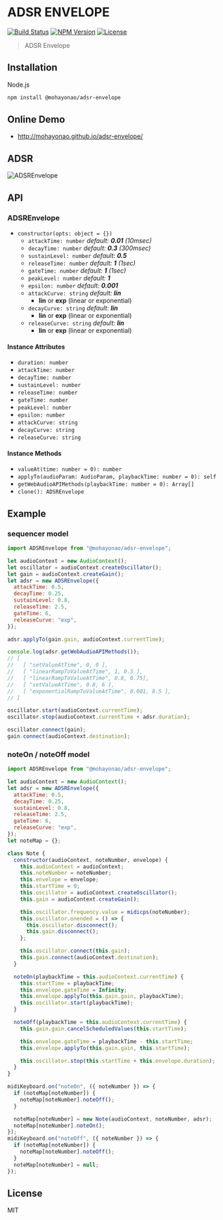 # ADSR ENVELOPE
[![Build Status](http://img.shields.io/travis/mohayonao/adsr-envelope.svg?style=flat-square)](https://travis-ci.org/mohayonao/adsr-envelope)
[![NPM Version](http://img.shields.io/npm/v/@mohayonao/adsr-envelope.svg?style=flat-square)](https://www.npmjs.org/package/@mohayonao/adsr-envelope)
[![License](http://img.shields.io/badge/license-MIT-brightgreen.svg?style=flat-square)](http://mohayonao.mit-license.org/)

> ADSR Envelope

## Installation

Node.js

```sh
npm install @mohayonao/adsr-envelope
```

## Online Demo
- http://mohayonao.github.io/adsr-envelope/

## ADSR

![ADSREnvelope](https://github.com/mohayonao/adsr-envelope/wiki/images/ADSREnvelope.png)

## API
### ADSREnvelope
- `constructor(opts: object = {})`
  - `attackTime: number` _default: **0.01** (10msec)_
  - `decayTime: number` _default: **0.3** (300msec)_
  - `sustainLevel: number` _default: **0.5**_
  - `releaseTime: number` _default: **1** (1sec)_
  - `gateTime: number` _default: **1** (1sec)_
  - `peakLevel: number` _default: **1**_
  - `epsilon: number` _default: **0.001**_
  - `attackCurve: string` _default: **lin**_
    - **lin** or **exp** (linear or exponential)
  - `decayCurve: string` _default: **lin**_
    - **lin** or **exp** (linear or exponential)
  - `releaseCurve: string` _default: **lin**_
    - **lin** or **exp** (linear or exponential)

#### Instance Attributes
- `duration: number`
- `attackTime: number`
- `decayTime: number`
- `sustainLevel: number`
- `releaseTime: number`
- `gateTime: number`
- `peakLevel: number`
- `epsilon: number`
- `attackCurve: string`
- `decayCurve: string`
- `releaseCurve: string`

#### Instance Methods
- `valueAt(time: number = 0): number`
- `applyTo(audioParam: AudioParam, playbackTime: number = 0): self`
- `getWebAudioAPIMethods(playbackTime: number = 0): Array[]`
- `clone(): ADSREnvelope`

## Example
### sequencer model

```js
import ADSREnvelope from "@mohayonao/adsr-envelope";

let audioContext = new AudioContext();
let oscillator = audioContext.createOscillator();
let gain = audioContext.createGain();
let adsr = new ADSREnvelope({
  attackTime: 0.5,
  decayTime: 0.25,
  sustainLevel: 0.8,
  releaseTime: 2.5,
  gateTime: 6,
  releaseCurve: "exp",
});

adsr.applyTo(gain.gain, audioContext.currentTime);

console.log(adsr.getWebAudioAPIMethods());
// [
//   [ "setValueAtTime", 0, 0 ],
//   [ "linearRampToValueAtTime", 1, 0.5 ],
//   [ "linearRampToValueAtTime", 0.8, 0.75],
//   [ "setValueAtTime", 0.8, 6 ],
//   [ "exponentialRampToValueAtTime", 0.001, 8.5 ],
// ]

oscillator.start(audioContext.currentTime);
oscillator.stop(audioContext.currentTime + adsr.duration);

oscillator.connect(gain);
gain.connect(audioContext.destination);
```

### noteOn / noteOff model

```js
import ADSREnvelope from "@mohayonao/adsr-envelope";

let audioContext = new AudioContext();
let adsr = new ADSREnvelope({
  attackTime: 0.5,
  decayTime: 0.25,
  sustainLevel: 0.8,
  releaseTime: 2.5,
  gateTime: 6,
  releaseCurve: "exp",
});
let noteMap = {};

class Note {
  constructor(audioContext, noteNumber, envelope) {
    this.audioContext = audioContext;
    this.noteNumber = noteNumber;
    this.envelope = envelope;
    this.startTime = 0;
    this.oscillator = audioContext.createOscillator();
    this.gain = audioContext.createGain();

    this.oscillator.frequency.value = midicps(noteNumber);
    this.oscillator.onended = () => {
      this.oscillator.disconnect();
      this.gain.disconnect();
    };

    this.oscillator.connect(this.gain);
    this.gain.connect(audioContext.destination);
  }

  noteOn(playbackTime = this.audioContext.currentTime) {
    this.startTime = playbackTime;
    this.envelope.gateTime = Infinity;
    this.envelope.applyTo(this.gain.gain, playbackTime);
    this.oscillator.start(playbackTime);
  }

  noteOff(playbackTime = this.audioContext.currentTime) {
    this.gain.gain.cancelScheduledValues(this.startTime);

    this.envelope.gateTime = playbackTime - this.startTime;
    this.envelope.applyTo(this.gain.gain, this.startTime);

    this.oscillator.stop(this.startTime + this.envelope.duration);
  }
}

midiKeyboard.on("noteOn", ({ noteNumber }) => {
  if (noteMap[noteNumber]) {
    noteMap[noteNumber].noteOff();
  }

  noteMap[noteNumber] = new Note(audioContext, noteNumber, adsr);
  noteMap[noteNumber].noteOn();
});
midiKeyboard.on("noteOff", ({ noteNumber }) => {
  if (noteMap[noteNumber]) {
    noteMap[noteNumber].noteOff();
  }
  noteMap[noteNumber] = null;
});
```

## License
MIT

